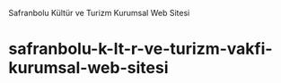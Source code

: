 Safranbolu Kültür ve Turizm Kurumsal Web Sitesi
# safranbolu-k-lt-r-ve-turizm-vakfi-kurumsal-web-sitesi
